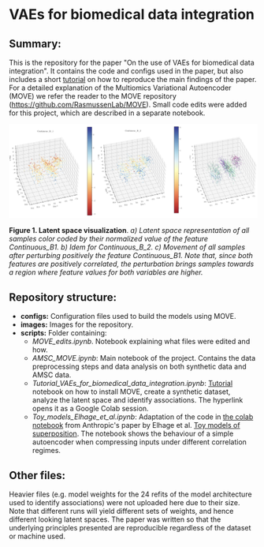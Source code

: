 # VAEs for biomedical data integration

## Summary: 
This is the repository for the paper "On the use of VAEs for biomedical data integration". It contains the code and configs used in the paper, but also includes a short [tutorial](https://colab.research.google.com/github/RasmussenLab/VAEs_for_biomedical_data_integration/blob/main/scripts/Tutorial_VAEs_for_biomedical_data_integration.ipynb) on how to reproduce the main findings of the paper. For a detailed explanation of the Multiomics Variational Autoencoder (MOVE) we refer the reader to the MOVE repository (https://github.com/RasmussenLab/MOVE). Small code edits were added for this project, which are described in a separate notebook.

![Main image](images/Image_main.png)

**Figure 1. Latent space visualization**. *a) Latent space representation of all samples color coded by their normalized value of the feature Continuous_B1. b) Idem for Continuous_B_2. c) Movement of all samples after perturbing positively the feature Continuous_B1. Note that, since both features are positively correlated, the perturbation brings samples towards a region where feature values for both variables are higher.*

## Repository structure: 
- **configs:** Configuration files used to build the models using MOVE.
- **images:** Images for the repository.
- **scripts:** Folder containing:
  - *MOVE_edits.ipynb*. Notebook explaining what files were edited and how.
  - *AMSC_MOVE.ipynb*: Main notebook of the project. Contains the data preprocessing steps and data analysis on both synthetic data and AMSC data.
  - *Tutorial_VAEs_for_biomedical_data_integration.ipynb*: [Tutorial](https://colab.research.google.com/github/RasmussenLab/VAEs_for_biomedical_data_integration/blob/main/scripts/Tutorial_VAEs_for_biomedical_data_integration.ipynb ) notebook on how to install MOVE, create a synthetic dataset, analyze the latent space and identify associations. The hyperlink opens it as a Google Colab session.
  - *Toy_models_Elhage_et_al.ipynb*: Adaptation of the code in [the colab notebook](https://colab.research.google.com/github/anthropics/toy-models-of-superposition/blob/main/toy_models.ipynb) from Anthropic's paper by Elhage et al. [Toy models of superposition](https://transformer-circuits.pub/2022/toy_model/index.html). The notebook shows the behaviour of a simple autoencoder when compressing inputs under different correlation regimes.
    
## Other files:
Heavier files (e.g. model weights for the 24 refits of the model architecture used to identify associations) were not uploaded here due to their size. Note that different runs will yield different sets of weights, and hence different looking latent spaces. The paper was written so that the underlying principles presented are reproducible regardless of the dataset or machine used.


